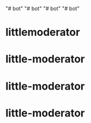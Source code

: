 "# bot" 
"# bot" 
"# bot" 
"# bot" 
# littlemoderator
# little-moderator
# little-moderator
# little-moderator
